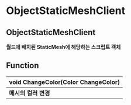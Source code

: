 # ObjectStaticMeshClient

## **ObjectStaticMeshClient**

**월드에 배치된 StaticMesh에 해당하는 스크립트 객체**

## **Function**

| **void ChangeColor\(Color ChangeColor\)** |
| :--- |
| **메시의 컬러 변경** |

